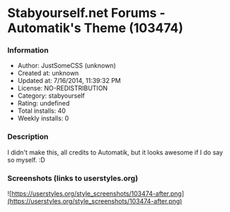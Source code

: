 # Stabyourself.net Forums - Automatik's Theme (103474)

### Information
- Author: JustSomeCSS (unknown)
- Created at: unknown
- Updated at: 7/16/2014, 11:39:32 PM
- License: NO-REDISTRIBUTION
- Category: stabyourself
- Rating: undefined
- Total installs: 40
- Weekly installs: 0


### Description
I didn't make this, all credits to Automatik, but it looks awesome if I do say so myself. :D


### Screenshots (links to userstyles.org)
![https://userstyles.org/style_screenshots/103474-after.png](https://userstyles.org/style_screenshots/103474-after.png)


